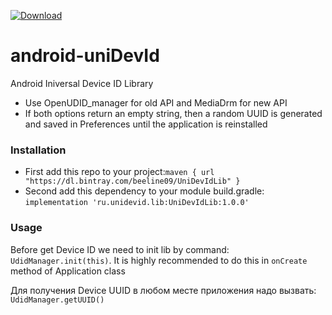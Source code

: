 [ ![Download](https://api.bintray.com/packages/beeline09/UniDevIdLib/ru.unidevid.lib/images/download.svg) ](https://bintray.com/beeline09/UniDevIdLib/ru.unidevid.lib/)
# android-uniDevId
Android Iniversal Device ID Library

- Use OpenUDID_manager for old API and MediaDrm for new API
- If both options return an empty string, then a random UUID is generated and saved in Preferences until the application is reinstalled

### Installation

- First add this repo to your project:```maven { url "https://dl.bintray.com/beeline09/UniDevIdLib" }```
- Second add this dependency to your module build.gradle: ```implementation 'ru.unidevid.lib:UniDevIdLib:1.0.0'```

### Usage
Before get Device ID we need to init lib by command: ```UdidManager.init(this)```.
It is highly recommended to do this in `onCreate` method of Application class

Для получения Device UUID  в любом месте приложения надо вызвать: `UdidManager.getUUID()`
